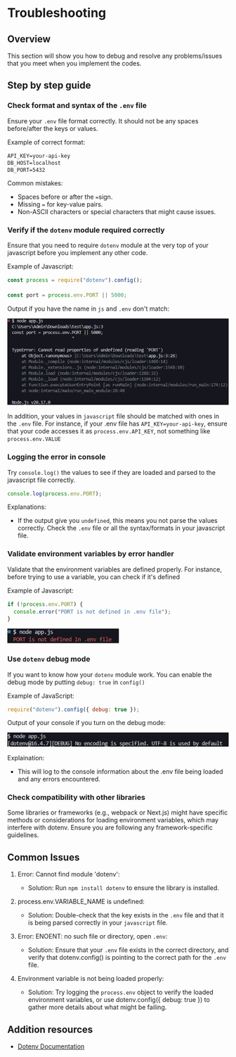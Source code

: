 # Troubleshooting

## Overview

This section will show you how to debug and resolve any problems/issues that you meet when you implement the codes.

## Step by step guide

### Check format and syntax of the `.env` file

Ensure your `.env` file format correctly. It should not be any spaces before/after the keys or values.

Example of correct format:

```env title="good-format.env" linenums="1"
API_KEY=your-api-key
DB_HOST=localhost
DB_PORT=5432
```

Common mistakes:

- Spaces before or after the `=`sign.
- Missing `=` for key-value pairs.
- Non-ASCII characters or special characters that might cause issues.

### Verify if the `dotenv` module required correctly

Ensure that you need to require `dotenv` module at the very top of your javascript before you implement any other code.

Example of Javascript:

```js title="example.js" linenums="1"
const process = require("dotenv").config();

const port = process.env.PORT || 5000;
```

Output if you have the name in `js` and `.env` don't match:

![](/assets/portwrong.png)

In addition, your values in `javascript` file should be matched with ones in the `.env` file. For instance, if your .env file has `API_KEY=your-api-key`, ensure that your code accesses it as `process.env.API_KEY`, not something like `process.env.VALUE`

### Logging the error in console

Try `console.log()` the values to see if they are loaded and parsed to the javascript file correctly.

```js title="console.js" linenums="1"
console.log(process.env.PORT);
```

Explanations:

- If the output give you `undefined`, this means you not parse the values correctly. Check the `.env` file or all the syntax/formats in your javascript file.

### Validate environment variables by error handler

Validate that the environment variables are defined properly. For instance, before trying to use a variable, you can check if it's defined

Example of Javascript:

```js title="validate.js"
if (!process.env.PORT) {
  console.error("PORT is not defined in .env file");
}
```

![](/assets/console_error.png)

### Use `dotenv` debug mode

If you want to know how your `dotenv` module work. You can enable the debug mode by putting `debug: true` in `config()`

Example of JavaScript:

```js title="debug.js"
require("dotenv").config({ debug: true });
```

Output of your console if you turn on the debug mode:

![](/assets/debug_mode.png)

Explaination:

- This will log to the console information about the .env file being loaded and any errors encountered.

### Check compatibility with other libraries

Some libraries or frameworks (e.g., webpack or Next.js) might have specific methods or considerations for loading environment variables, which may interfere with dotenv. Ensure you are following any framework-specific guidelines.

## Common Issues

1. Error: Cannot find module 'dotenv':

   - Solution: Run `npm install dotenv` to ensure the library is installed.

2. process.env.VARIABLE_NAME is undefined:

   - Solution: Double-check that the key exists in the `.env` file and that it is being parsed correctly in your `javascript` file.

3. Error: ENOENT: no such file or directory, open `.env`:

   - Solution: Ensure that your `.env` file exists in the correct directory, and verify that dotenv.config() is pointing to the correct path for the `.env` file.

4. Environment variable is not being loaded properly:

   - Solution: Try logging the `process.env` object to verify the loaded environment variables, or use dotenv.config({ debug: true }) to gather more details about what might be failing.

## Addition resources

- [Dotenv Documentation](https://www.npmjs.com/package/dotenv)
